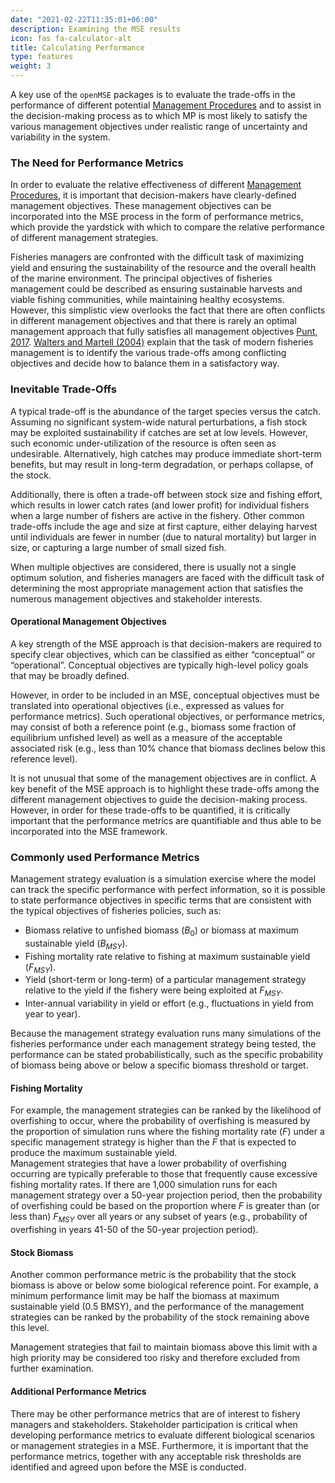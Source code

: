 ```yaml
---
date: "2021-02-22T11:35:01+06:00"
description: Examining the MSE results
icon: fas fa-calculator-alt
title: Calculating Performance
type: features
weight: 3
---
```


A key use of the `openMSE` packages is to evaluate the trade-offs in the performance of different potential [Management Procedures](/features-management-procedures) and to assist in the decision-making process as to which MP is most likely to satisfy the various management objectives under realistic range of uncertainty and variability in the system. 

### The Need for Performance Metrics
In order to evaluate the relative effectiveness of different  [Management Procedures](/features-management-procedures), it is important that decision-makers have clearly-defined management objectives.  These management objectives can be incorporated into the MSE process in the form of performance metrics, which provide the yardstick with which to compare the relative performance of different management strategies.  

Fisheries managers are confronted with the difficult task of maximizing yield and ensuring the sustainability of the resource and the overall health of the marine environment.  The principal objectives of fisheries management could be described as ensuring sustainable harvests and viable fishing communities, while maintaining healthy ecosystems.  However, this simplistic view overlooks the fact that there are often conflicts in different management objectives and that there is rarely an optimal management approach that fully satisfies all management objectives [Punt, 2017](https://academic.oup.com/icesjms/article/74/2/499/2907904).  [Walters and Martell (2004)](https://books.google.ca/books/about/Fisheries_Ecology_and_Management.html?id=Oi7LzSZTDG8C&redir_esc=y) explain that the task of modern fisheries management is to identify the various trade-offs among conflicting objectives and decide how to balance them in a satisfactory way.

### Inevitable Trade-Offs
A typical trade-off is the abundance of the target species versus the catch.  Assuming no significant system-wide natural perturbations, a fish stock may be exploited sustainability if catches are set at low levels.  However, such economic under-utilization of the resource is often seen as undesirable.  Alternatively, high catches may produce immediate short-term benefits, but may result in long-term degradation, or perhaps collapse, of the stock.  

Additionally, there is often a trade-off between stock size and fishing effort, which results in lower catch rates (and lower profit) for individual fishers when a large number of fishers are active in the fishery.  Other common trade-offs include the age and size at first capture, either delaying harvest until individuals are fewer in number (due to natural mortality) but larger in size, or capturing a large number of small sized fish.  

When multiple objectives are considered, there is usually not a single optimum solution, and fisheries managers are faced with the difficult task of determining the most appropriate management action that satisfies the numerous management objectives and stakeholder interests.

#### Operational Management Objectives 
A key strength of the MSE approach is that decision-makers are required to specify clear objectives, which can be classified as either “conceptual” or “operational”.  Conceptual objectives are typically high-level policy goals that may be broadly defined.  

However, in order to be included in an MSE, conceptual objectives must be translated into operational objectives (i.e., expressed as values for performance metrics).  Such operational objectives, or performance metrics, may consist of both a reference point (e.g., biomass some fraction of equilibrium unfished level) as well as a measure of the acceptable associated risk (e.g., less than 10% chance that biomass declines below this reference level).

It is not unusual that some of the management objectives are in conflict.  A key benefit of the MSE approach is to highlight these trade-offs among the different management objectives to guide the decision-making process.  However, in order for these trade-offs to be quantified, it is critically important that the performance metrics are quantifiable and thus able to be incorporated into the MSE framework. 

### Commonly used Performance Metrics 
Management strategy evaluation is a simulation exercise where the model can track the specific performance with perfect information, so it is possible to state performance objectives in specific terms that are consistent with the typical objectives of fisheries policies, such as: 

*	Biomass relative to unfished biomass $\left(B_0\right)$ or biomass at maximum sustainable yield $\left(B_{MSY}\right)$.
*	Fishing mortality rate relative to fishing at maximum sustainable yield $\left(F_{MSY}\right)$.
*	Yield (short-term or long-term) of a particular management strategy relative to the yield if the fishery were being exploited at $F_{MSY}$.
*	Inter-annual variability in yield or effort (e.g., fluctuations in yield from year to year).  

Because the management strategy evaluation runs many simulations of the fisheries performance under each management strategy being tested, the performance can be stated probabilistically, such as the specific probability of biomass being above or below a specific biomass threshold or target. 

#### Fishing Mortality
For example, the management strategies can be ranked by the likelihood of overfishing to occur, where the probability of overfishing is measured by the proportion of simulation runs where the fishing mortality rate (*F*) under a specific management strategy is higher than the *F* that is expected to produce the maximum sustainable yield.  
Management strategies that have a lower probability of overfishing occurring are typically preferable to those that frequently cause excessive fishing mortality rates.  If there are 1,000 simulation runs for each management strategy over a 50-year projection period, then the probability of overfishing could be based on the proportion where *F* is greater than (or less than) $F_{MSY}$ over all years or any subset of years (e.g., probability of overfishing in years 41-50 of the 50-year projection period). 

#### Stock Biomass
Another common performance metric is the probability that the stock biomass is above or below some biological reference point.  For example, a minimum performance limit may be half the biomass at maximum sustainable yield (0.5 BMSY), and the performance of the management strategies can be ranked by the probability of the stock remaining above this level.  

Management strategies that fail to maintain biomass above this limit with a high priority may be considered too risky and therefore excluded from further examination.  

#### Additional Performance Metrics
There may be other performance metrics that are of interest to fishery managers and stakeholders.  Stakeholder participation is critical when developing performance metrics to evaluate different biological scenarios or management strategies in a MSE.  Furthermore, it is important that the performance metrics, together with any acceptable risk thresholds are identified and agreed upon before the MSE is conducted.
